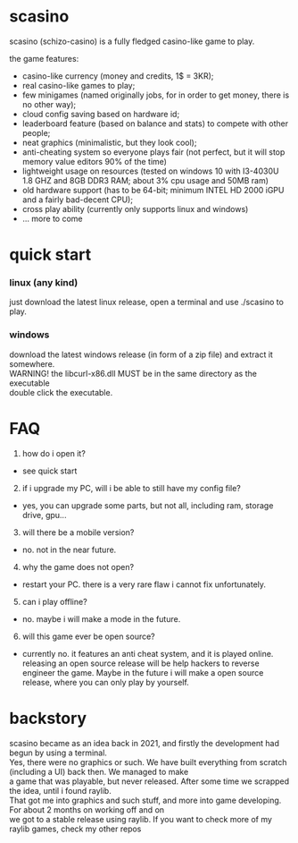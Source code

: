 # scasino

scasino (schizo-casino) is a fully fledged casino-like game to play.

the game features:

- casino-like currency (money and credits, 1$ = 3KR);  
- real casino-like games to play;  
- few minigames (named originally jobs, for in order to get money, there is no other way);  
- cloud config saving based on hardware id;  
- leaderboard feature (based on balance and stats) to compete with other people;  
- neat graphics (minimalistic, but they look cool);  
- anti-cheating system so everyone plays fair (not perfect, but it will stop memory value editors 90% of the time)  
- lightweight usage on resources (tested on windows 10 with I3-4030U 1.8 GHZ and 8GB DDR3 RAM; about 3% cpu usage and 50MB ram)  
- old hardware support (has to be 64-bit; minimum INTEL HD 2000 iGPU and a fairly bad-decent CPU);
- cross play ability (currently only supports linux and windows)
- ... more to come

# quick start

### linux (any kind)
just download the latest linux release, open a terminal and use ./scasino to play.

### windows
download the latest windows release (in form of a zip file) and extract it somewhere.  
WARNING! the libcurl-x86.dll MUST be in the same directory as the executable  
double click the executable.

# FAQ

1. how do i open it?
- see quick start

2. if i upgrade my PC, will i be able to still have my config file?
- yes, you can upgrade some parts, but not all, including ram, storage drive, gpu...

3. will there be a mobile version?
- no. not in the near future.

4. why the game does not open?
- restart your PC. there is a very rare flaw i cannot fix unfortunately.

5. can i play offline?
- no. maybe i will make a mode in the future.

6. will this game ever be open source?
- currently no. it features an anti cheat system, and it is played online. releasing an open source release will be help hackers to reverse engineer the game. Maybe in the future i will make a open source release, where you can only play by yourself.

# backstory

scasino became as an idea back in 2021, and firstly the development had begun by using a terminal.    
Yes, there were no graphics or such. We have built everything from scratch (including a UI) back then. We managed to make  
a game that was playable, but never released. After some time we scrapped the idea, until i found raylib.  
That got me into graphics and such stuff, and more into game developing. For about 2 months on working off and on    
we got to a stable release using raylib. If you want to check more of my raylib games, check my other repos

